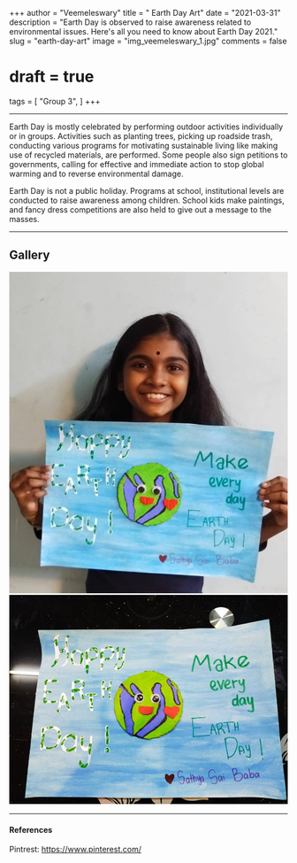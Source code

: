 +++
author = "Veemeleswary"
title = " Earth Day Art"
date = "2021-03-31"
description = "Earth Day is observed to raise awareness related to environmental issues. Here's all you need to know about Earth Day 2021."
slug = "earth-day-art"
image = "img_veemeleswary_1.jpg"
comments = false
# draft = true
tags = [
    "Group 3",
]
+++

---

Earth Day is mostly celebrated by performing outdoor activities individually or in
groups. Activities such as planting trees, picking up roadside trash, conducting various programs for motivating sustainable living like making use of recycled materials, are performed. Some people also sign petitions to governments, calling for effective and immediate action to stop global warming and to reverse environmental damage.

Earth Day is not a public holiday. Programs at school, institutional levels are conducted to raise awareness among children. School kids make paintings, and fancy
dress competitions are also held to give out a message to the masses.

---

## Gallery

![](img_veemeleswary_1.jpg) ![](img_veemeleswary_2.jpg)

---

#### References

Pintrest: https://www.pinterest.com/